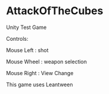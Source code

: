 # AttackOfTheCubes
Unity Test Game


Controls:

Mouse Left  : shot

Mouse Wheel   : weapon selection

Mouse Right : View Change

This game uses Leantween 
